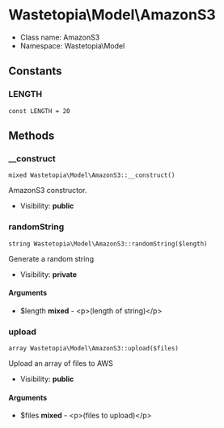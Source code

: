 Wastetopia\Model\AmazonS3
===============






* Class name: AmazonS3
* Namespace: Wastetopia\Model



Constants
----------


### LENGTH

    const LENGTH = 20







Methods
-------


### __construct

    mixed Wastetopia\Model\AmazonS3::__construct()

AmazonS3 constructor.



* Visibility: **public**




### randomString

    string Wastetopia\Model\AmazonS3::randomString($length)

Generate a random string



* Visibility: **private**


#### Arguments
* $length **mixed** - &lt;p&gt;(length of string)&lt;/p&gt;



### upload

    array Wastetopia\Model\AmazonS3::upload($files)

Upload an array of files to AWS



* Visibility: **public**


#### Arguments
* $files **mixed** - &lt;p&gt;(files to upload)&lt;/p&gt;


